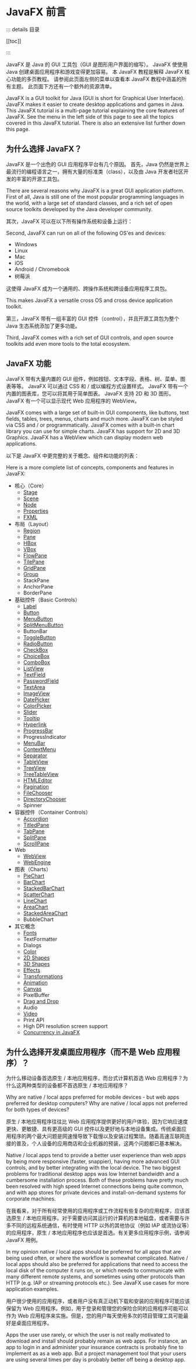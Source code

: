 # JavaFX 前言

::: details 目录

[[toc]]

:::

JavaFX 是 Java 的 GUI 工具包（GUI 是图形用户界面的缩写）。 JavaFX 使使用 Java 创建桌面应用程序和游戏变得更加容易。 本 JavaFX 教程是解释 JavaFX 核心功能的多页教程。 请参阅此页面左侧的菜单以查看本 JavaFX 教程中涵盖的所有主题。 此页面下方还有一个额外的资源清单。

JavaFX is a GUI toolkit for Java (GUI is short for Graphical User Interface). JavaFX makes it easier to create desktop applications and games in Java. This JavaFX tutorial is a multi-page tutorial explaining the core features of JavaFX. See the menu in the left side of this page to see all the topics covered in this JavaFX tutorial. There is also an extensive list further down this page.

## 为什么选择 JavaFX？

JavaFX 是一个出色的 GUI 应用程序平台有几个原因。 首先，Java 仍然是世界上最流行的编程语言之一，拥有大量的标准类（class），以及由 Java 开发者社区开发的丰富的开源工具包。

There are several reasons why JavaFX is a great GUI application platform. First of all, Java is still one of the most popular programming languages in the world, with a large set of standard classes, and a rich set of open source toolkits developed by the Java developer community.

其次，JavaFX 可以在以下所有操作系统和设备上运行：

Second, JavaFX can run on all of the following OS'es and devices:

- Windows
- Linux
- Mac
- iOS
- Android / Chromebook
- 树莓派

这使得 JavaFX 成为一个通用的、跨操作系统和跨设备应用程序工具包。

This makes JavaFX a versatile cross OS and cross device application toolkit.

第三，JavaFX 带有一组丰富的 GUI 控件（control），并且开源工具包为整个 Java 生态系统添加了更多功能。

Third, JavaFX comes with a rich set of GUI controls, and open source toolkits add even more tools to the total ecosystem.

## JavaFX 功能

JavaFX 带有大量内置的 GUI 组件，例如按钮、文本字段、表格、树、菜单、图表等等。 JavaFX 可以通过 CSS 和 / 或以编程方式设置样式。 JavaFX 带有一个内置的图表库，您可以将其用于简单图表。 JavaFX 支持 2D 和 3D 图形。 JavaFX 有一个可以显示现代 Web 应用程序的 WebView。

JavaFX comes with a large set of built-in GUI components, like buttons, text fields, tables, trees, menus, charts and much more. JavaFX can be styled via CSS and / or programmatically. JavaFX comes with a built-in chart library you can use for simple charts. JavaFX has support for 2D and 3D Graphics. JavaFX has a WebView which can display modern web applications.

以下是 JavaFX 中更完整的关于概念、组件和功能的列表：

Here is a more complete list of concepts, components and features in JavaFX:

- 核心（Core）
  - [Stage](http://tutorials.jenkov.com/javafx/stage.html)
  - [Scene](http://tutorials.jenkov.com/javafx/scene.html)
  - [Node](http://tutorials.jenkov.com/javafx/node.html)
  - [Properties](http://tutorials.jenkov.com/javafx/properties.html)
  - [FXML](http://tutorials.jenkov.com/javafx/fxml.html)
- 布局（Layout）
  - [Region](http://tutorials.jenkov.com/javafx/region.html)
  - [Pane](http://tutorials.jenkov.com/javafx/pane.html)
  - [HBox](http://tutorials.jenkov.com/javafx/hbox.html)
  - [VBox](http://tutorials.jenkov.com/javafx/vbox.html)
  - [FlowPane](http://tutorials.jenkov.com/javafx/flowpane.html)
  - [TilePane](http://tutorials.jenkov.com/javafx/tilepane.html)
  - [GridPane](http://tutorials.jenkov.com/javafx/gridpane.html)
  - [Group](http://tutorials.jenkov.com/javafx/group.html)
  - StackPane
  - AnchorPane
  - BorderPane
- 基础控件（Basic Controls）
  - [Label](http://tutorials.jenkov.com/javafx/label.html)
  - [Button](http://tutorials.jenkov.com/javafx/button.html)
  - [MenuButton](http://tutorials.jenkov.com/javafx/menubutton.html)
  - [SplitMenuButton](http://tutorials.jenkov.com/javafx/splitmenubutton.html)
  - ButtonBar
  - [ToggleButton](http://tutorials.jenkov.com/javafx/togglebutton.html)
  - [RadioButton](http://tutorials.jenkov.com/javafx/radiobutton.html)
  - [CheckBox](http://tutorials.jenkov.com/javafx/checkbox.html)
  - [ChoiceBox](http://tutorials.jenkov.com/javafx/choicebox.html)
  - [ComboBox](http://tutorials.jenkov.com/javafx/combobox.html)
  - [ListView](http://tutorials.jenkov.com/javafx/listview)
  - [TextField](http://tutorials.jenkov.com/javafx/textfield.html)
  - [PasswordField](http://tutorials.jenkov.com/javafx/passwordfield.html)
  - [TextArea](http://tutorials.jenkov.com/javafx/textarea.html)
  - [ImageView](http://tutorials.jenkov.com/javafx/imageview.html)
  - [DatePicker](http://tutorials.jenkov.com/javafx/datepicker.html)
  - [ColorPicker](http://tutorials.jenkov.com/javafx/colorpicker.html)
  - [Slider](http://tutorials.jenkov.com/javafx/slider.html)
  - [Tooltip](http://tutorials.jenkov.com/javafx/tooltip.html)
  - [Hyperlink](http://tutorials.jenkov.com/javafx/hyperlink.html)
  - [ProgressBar](http://tutorials.jenkov.com/javafx/progressbar.html)
  - ProgressIndicator
  - [MenuBar](http://tutorials.jenkov.com/javafx/menubar.html)
  - [ContextMenu](http://tutorials.jenkov.com/javafx/contextmenu.html)
  - [Separator](http://tutorials.jenkov.com/javafx/separator.html)
  - [TableView](http://tutorials.jenkov.com/javafx/tableview.html)
  - [TreeView](http://tutorials.jenkov.com/javafx/treeview.html)
  - [TreeTableView](http://tutorials.jenkov.com/javafx/treetableview.html)
  - [HTMLEditor](http://tutorials.jenkov.com/javafx/htmleditor.html)
  - [Pagination](http://tutorials.jenkov.com/javafx/pagination.html)
  - [FileChooser](http://tutorials.jenkov.com/javafx/filechooser.html)
  - [DirectoryChooser](http://tutorials.jenkov.com/javafx/directorychooser.html)
  - Spinner
- 容器控件（Container Controls）
  - [Accordion](http://tutorials.jenkov.com/javafx/accordion.html)
  - [TitledPane](http://tutorials.jenkov.com/javafx/titledpane.html)
  - [TabPane](http://tutorials.jenkov.com/javafx/tabpane.html)
  - [SplitPane](http://tutorials.jenkov.com/javafx/splitpane.html)
  - [ScrollPane](http://tutorials.jenkov.com/javafx/scrollpane.html)
- Web
  - [WebView](http://tutorials.jenkov.com/javafx/webview.html)
  - [WebEngine](http://tutorials.jenkov.com/javafx/webview.html#webview-webengine)
- 图表（Charts）
  - [PieChart](http://tutorials.jenkov.com/javafx/piechart.html)
  - [BarChart](http://tutorials.jenkov.com/javafx/barchart.html)
  - [StackedBarChart](http://tutorials.jenkov.com/javafx/stackedbarchart.html)
  - [ScatterChart](http://tutorials.jenkov.com/javafx/scatterchart.html)
  - [LineChart](http://tutorials.jenkov.com/javafx/linechart.html)
  - [AreaChart](http://tutorials.jenkov.com/javafx/areachart.html)
  - [StackedAreaChart](http://tutorials.jenkov.com/javafx/stackedareachart.html)
  - BubbleChart
- 其它概念
  - [Fonts](http://tutorials.jenkov.com/javafx/fonts.html)
  - TextFormatter
  - Dialogs
  - [Color](http://tutorials.jenkov.com/javafx/color.html)
  - [2D Shapes](http://tutorials.jenkov.com/javafx/2d.html)
  - [3D Shapes](http://tutorials.jenkov.com/javafx/3d.html)
  - [Effects](http://tutorials.jenkov.com/javafx/effects.html)
  - [Transformations](http://tutorials.jenkov.com/javafx/transformation.html)
  - [Animation](http://tutorials.jenkov.com/javafx/animation.html)
  - [Canvas](http://tutorials.jenkov.com/javafx/canvas.html)
  - PixelBuffer
  - [Drag and Drop](http://tutorials.jenkov.com/javafx/drag-and-drop.html)
  - Audio
  - [Video](http://tutorials.jenkov.com/javafx/media.html)
  - Print API
  - High DPI resolution screen support
  - [Concurrency in JavaFX](http://tutorials.jenkov.com/javafx/concurrency.html)

## 为什么选择开发桌面应用程序（而不是 Web 应用程序）？

为什么移动设备首选原生 / 本地应用程序，而台式计算机首选 Web 应用程序？为什么这两种类型的设备都不首选原生 / 本地应用程序？

Why are native / local apps preferred for mobile devices - but web apps preferred for desktop computers? Why are native / local apps not preferred for both types of devices?

原生 / 本地应用程序往往比 Web 应用程序提供更好的用户体验，因为它响应速度更快、更敏捷、具有更高级的 GUI 控件以及更好地与本地设备集成。传统桌面应用程序的两个最大问题是网速慢导致下载慢以及安装过程繁琐。随着高速互联网连接的普及，个人设备的应用商店和企业机器的预装，这两个问题都已基本解决。

Native / local apps tend to provide a better user experience than web apps by being more responsive (faster, snappier), having more advanced GUI controls, and by better integrating with the local device. The two biggest problems for traditional desktop apps was low Internet bandwidth and a cumbersome installation process. Both of these problems have pretty much been resolved with high speed Internet connections being quite common, and with app stores for private devices and install-on-demand systems for corporate machines.

在我看来，对于所有经常使用的应用程序或工作流程有些复杂的应用程序，应该首选原生 / 本地应用程序。对于需要访问其运行的计算机的本地磁盘，或者需要与许多不同的远程系统通信，有时使用 HTTP 以外的其他协议（例如 IAP 或流协议等）的应用程序，原生 / 本地应用程序也应该是首选。有关更多应用程序示例，请参阅 JavaFX 用例。

In my opinion native / local apps should be preferred for all apps that are being used often, or where the workflow is somewhat complicated. Native / local apps should also be preferred for applications that need to access the local disk of the computer it runs on, or which needs to communicate with many different remote systems, and sometimes using other protocols than HTTP (e.g. IAP or streaming protocols etc.). See JavaFX use cases for more application examples.

用户很少使用的应用程序，或者用户没有真正动机下载和安装的应用程序可能应该保留为 Web 应用程序。例如，用于登录和管理您的保险合同的应用程序可能可以作为 Web 应用程序来实施。但是，您的用户每天使用多次的项目管理工具可能最好是桌面应用程序。

Apps the user use rarely, or which the user is not really motivated to download and install should probably remain as web apps. For instance, an app to login in and administer your insurance contracts is probably fine to implement as as a web app. But a project management tool that your users are using several times per day is probably better off being a desktop app.
